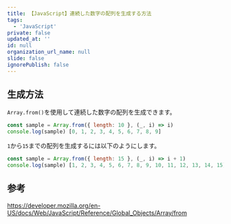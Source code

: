 ```yaml
---
title: 【JavaScript】連続した数字の配列を生成する方法
tags:
  - 'JavaScript'
private: false
updated_at: ''
id: null
organization_url_name: null
slide: false
ignorePublish: false
---
```

## 生成方法

`Array.from()`を使用して連続した数字の配列を生成できます。

```javascript
const sample = Array.from({ length: 10 }, (_, i) => i)
console.log(sample) [0, 1, 2, 3, 4, 5, 6, 7, 8, 9]
```

`1`から`15`までの配列を生成するには以下のようにします。

```javascript
const sample = Array.from({ length: 15 }, (_, i) => i + 1)
console.log(sample) [1, 2, 3, 4, 5, 6, 7, 8, 9, 10, 11, 12, 13, 14, 15]
```

## 参考

https://developer.mozilla.org/en-US/docs/Web/JavaScript/Reference/Global_Objects/Array/from
